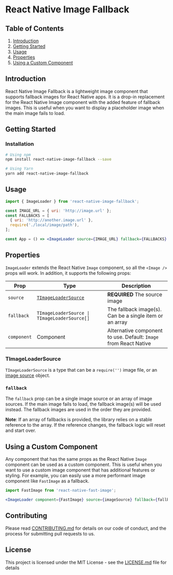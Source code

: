 # React Native Image Fallback

## Table of Contents

1. [Introduction](#introduction)
2. [Getting Started](#getting-started)
3. [Usage](#usage)
4. [Properties](#properties)
5. [Using a Custom Component](#using-a-custom-component)

## Introduction

React Native Image Fallback is a lightweight image component that supports fallback images for React Native apps. It is a drop-in replacement for the React Native Image component with the added feature of fallback images. This is useful when you want to display a placeholder image when the main image fails to load.

## Getting Started

### Installation

```bash
# Using npm
npm install react-native-image-fallback --save

# Using Yarn
yarn add react-native-image-fallback
```

## Usage

```jsx
import { ImageLoader } from 'react-native-image-fallback';

const IMAGE_URL = { uri: 'http://image.url' };
const FALLBACKS = [
  { uri: 'http://another.image.url' },
  require('./local/image/path'),
];

const App = () => <ImageLoader source={IMAGE_URL} fallback={FALLBACKS} />;
```

## Properties

`ImageLoader` extends the React Native `Image` component, so all the `<Image />` props will work. In addition, it supports the following props:

| Prop        | Type                                         | Description                                                      |
| ----------- | -------------------------------------------- | ---------------------------------------------------------------- |
| `source`    | [`TImageLoaderSource`](#timageloadersource)  | **REQUIRED** The source image                                    |
| `fallback`  | `TImageLoaderSource \| TImageLoaderSource[]` | The fallback image(s). Can be a single item or an array          |
| `component` | Component                                    | Alternative component to use. Default: `Image` from React Native |

### TImageLoaderSource

`TImageLoaderSource` is a type that can be a `require('')` image file, or an [image source](https://github.com/facebook/react-native/blob/master/Libraries/Image/ImageSource.js) object.

### `fallback`

The `fallback` prop can be a single image source or an array of image sources. If the main image fails to load, the fallback image(s) will be used instead. The fallback images are used in the order they are provided.

**Note**: If an array of fallbacks is provided, the library relies on a stable reference to the array. If the reference changes, the fallback logic will reset and start over.

## Using a Custom Component

Any component that has the same props as the React Native `Image` component can be used as a custom component. This is useful when you want to use a custom image component that has additional features or styling. For example, you can easily use a more performant image component like `FastImage` as a fallback.

```jsx
import FastImage from 'react-native-fast-image';

<ImageLoader component={FastImage} source={imageSource} fallback={fallbacks} />;
```

## Contributing

Please read [CONTRIBUTING.md](CONTRIBUTING.md) for details on our code of conduct, and the process for submitting pull requests to us.

## License

This project is licensed under the MIT License - see the [LICENSE.md](LICENSE.md) file for details
